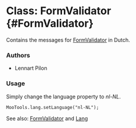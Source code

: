 Class: FormValidator {#FormValidator}
=====================================

Contains the messages for [FormValidator][] in Dutch.

### Authors

* Lennart Pilon

### Usage

Simply change the language property to *nl-NL*.

	MooTools.lang.setLanguage("nl-NL");

See also: [FormValidator][] and [Lang][]

[FormValidator]: http://www.mootools.net/docs/more/Forms/FormValidator#FormValidator
[Lang]: http://www.mootools.net/docs/more/Core/Lang
